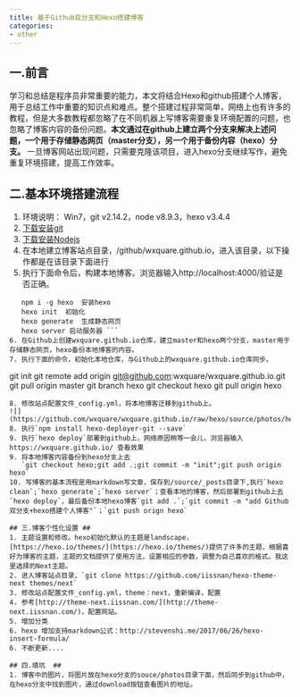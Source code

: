 ```yaml
---
title: 基于Github双分支和Hexo搭建博客
categories:
- other
---
```


## 一.前言 ##
学习和总结是程序员非常重要的能力，本文将结合Hexo和github搭建个人博客，用于总结工作中重要的知识点和难点。整个搭建过程非常简单，网络上也有许多的教程，但是大多数教程都忽略了在不同机器上写博客需要重复环境配置的问题，也忽略了博客内容的备份问题。**本文通过在github上建立两个分支来解决上述问题，一个用于存储静态网页（master分支），另一个用于备份内容（hexo）分支。** 一旦博客网站出现问题，只需要克隆该项目，进入hexo分支继续写作，避免重复环境搭建，提高工作效率。
## 二.基本环境搭建流程 ##
1. 环境说明： Win7，git v2.14.2，node v8.9.3，hexo v3.4.4
2. [下载安装git](https://git-scm.com/downloads)
3. [下载安装Nodejs](https://nodejs.org/en/)
4. 在本地建立博客站点目录，/github/wxquare.github.io，进入该目录，以下操作都是在该目录下面进行
5. 执行下面命令后，构建本地博客。浏览器输入http://localhost:4000/验证是否正确。
``` 
   npm i -g hexo  安装hexo
   hexo init  初始化  
   hexo generate  生成静态网页
   hexo server 启动服务器 ```
6. 在Github上创建wxquare.github.io仓库，建立master和hexo两个分支，master用于存储静态网页，hexo备份本地博客的内容。
7. 执行下面的命令，初始化本地仓库，与Github上的wxquare.github.io仓库同步。
```
   git init 
   git remote add origin git@github.com:wxquare/wxquare.github.io.git 
   git pull origin master 
   git branch hexo 
   git checkout hexo 
   git pull origin hexo 
```
8. 修改站点配置文件_config.yml，将本地博客迁移到github上。
![](https://github.com/wxquare/wxquare.github.io/raw/hexo/source/photos/hexo_deploy.jpg)
8. 执行`npm install hexo-deployer-git --save`
9. 执行`hexo deploy`部署到github上，网络原因稍等一会儿，浏览器输入https://wxquare.github.io/ 查看效果
9. 将本地博客内容备份到hexo分支上去 
   `git checkout hexo;git add .;git commit -m "init";git push origin hexo`
10. 写博客的基本流程是用markdown写文章，保存到/source/_posts目录下,执行`hexo clean`;`hexo generate`;`hexo server`；查看本地的博客，然后部署到github上去`hexo deploy`，最后备份本地hexo博客`git add .`;`git commit -m "add Github双分支+hexo搭建个人博客"`；`git push orign hexo`

## 三.博客个性化设置 ##
1. 主题设置和修改。hexo初始化默认的主题是landscape，[https://hexo.io/themes/](https://hexo.io/themes/)提供了许多的主题，根据喜好为博客的主题，主题的文档提供了使用方法，设置相应的参数，调整为自己喜欢的格式。我这里选择的Next主题。
2. 进入博客站点目录，`git clone https://github.com/iissnan/hexo-theme-next themes/next`
3. 修改站点配置文件_config.yml，theme：next，重新编译，配置
4. 参考[http://theme-next.iissnan.com/](http://theme-next.iissnan.com/)，配置网站。 
5. 增加分类
6. hexo 增加支持markdown公式：http://stevenshi.me/2017/06/26/hexo-insert-formula/
6. 不断更新....

## 四.填坑  ##
1. 博客中的图片，将图片放在hexo分支的souce/photos目录下面，然后同步到github中，在hexo分支中找到图片，通过download按钮查看图片的地址。